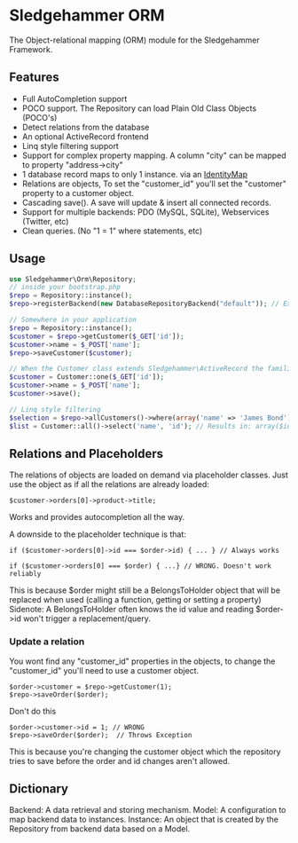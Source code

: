 # Sledgehammer ORM

The Object-relational mapping (ORM) module for the Sledgehammer Framework.


## Features

* Full AutoCompletion support
* POCO support. The Repository can load Plain Old Class Objects (POCO's)
* Detect relations from the database
* An optional ActiveRecord frontend
* Linq style filtering support
* Support for complex property mapping. A column "city" can be mapped to property "address->city"
* 1 database record maps to only 1 instance. via an [IdentityMap](http://martinfowler.com/eaaCatalog/identityMap.html)
* Relations are objects, To set the "customer_id" you'll set the "customer" property to a customer object.
* Cascading save(). A save will update & insert all connected records.
* Support for multiple backends: PDO (MySQL, SQLite), Webservices (Twitter, etc)
* Clean queries. (No "1 = 1" where statements, etc)


## Usage

```php
use Sledgehammer\Orm\Repository;
// inside your bootstrap.php
$repo = Repository::instance();
$repo->registerBackend(new DatabaseRepositoryBackend("default")); // Extract models from the "default" database connection.

// Somewhere in your application
$repo = Repository::instance();
$customer = $repo->getCustomer($_GET['id']);
$customer->name = $_POST['name'];
$repo->saveCustomer($customer);

// When the Customer class extends Sledgehammer\ActiveRecord the familiar API is also available
$customer = Customer::one($_GET['id']);
$customer->name = $_POST['name'];
$customer->save();

// Linq style filtering
$selection = $repo->allCustomers()->where(array('name' => 'James Bond'))->where(function ($c) { return $c->isSpecialAgent(); });
$list = Customer::all()->select('name', 'id'); // Results in: array($id1 => $name1, $id2 => $name2, ...)
```

## Relations and Placeholders

The relations of objects are loaded on demand via placeholder classes.
Just use the object as if all the relations are already loaded:
```
$customer->orders[0]->product->title;
```
Works and provides autocompletion all the way.

A downside to the placeholder technique is that:
```
if ($customer->orders[0]->id === $order->id) { ... } // Always works

if ($customer->orders[0] === $order) { ...} // WRONG. Doesn't work reliably
```
This is because $order might still be a BelongsToHolder object that will be replaced when used (calling a function, getting or setting a property)
Sidenote: A BelongsToHolder often knows the id value and reading $order->id won't trigger a replacement/query.

### Update a relation
You wont find any "customer_id" properties in the objects, to change the "customer_id" you'll need to use a customer object.
```
$order->customer = $repo->getCustomer(1);
$repo->saveOrder($order);
```

Don't do this
```
$order->customer->id = 1; // WRONG
$repo->saveOrder($order);  // Throws Exception
```
This is because you're changing the customer object which the repository tries to save before the order and id changes aren't allowed.

## Dictionary

Backend: A data retrieval and storing mechanism.
Model: A configuration to map backend data to instances.
Instance: An object that is created by the Repository from backend data based on a Model.

